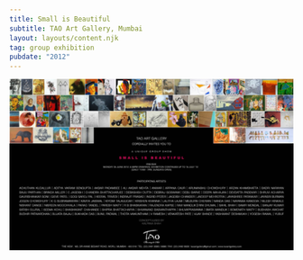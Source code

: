 ```yaml
---
title: Small is Beautiful
subtitle: TAO Art Gallery, Mumbai
layout: layouts/content.njk
tag: group exhibition
pubdate: "2012"
---
```

![Small is Beautiful, Invite, 2012](/static/img/small-is-beautiful-einvite-lo-res.jpg)
